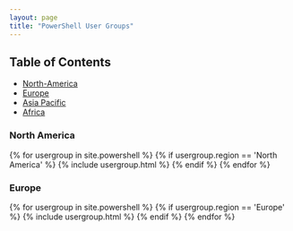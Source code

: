```yaml
---
layout: page
title: "PowerShell User Groups"
---
```


## Table of Contents
* [North-America](#north-america)
* [Europe](#europe)
* [Asia Pacific](#asia-pacific)
* [Africa](#africa)

### North America
{% for usergroup in site.powershell %}
  {% if usergroup.region == 'North America' %}
    {% include usergroup.html %}
  {% endif %}
{% endfor %}

### Europe
{% for usergroup in site.powershell %}
  {% if usergroup.region == 'Europe' %}
    {% include usergroup.html %}
  {% endif %}
{% endfor %}